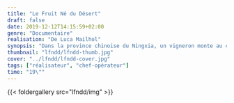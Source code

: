 ```yaml
---
title: "Le Fruit Né du Désert"
draft: false
date: 2019-12-12T14:15:59+02:00
genre: "Documentaire"
realisation: "De Luca Mailhol"
synopsis: "Dans la province chinoise du Ningxia, un vigneron monte au cœur du désert un domaine à la hauteur de ses grandes ambitions créatrices."
thumbnail: "lfndd/lfndd-thumb.jpg"
cover: "../lfndd/lfndd-cover.jpg"
tags: ["réalisateur", "chef-opérateur"]
time: "19\""
---
```


{{< foldergallery src="lfndd/img" >}}
